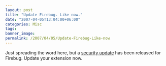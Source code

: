 ```yaml
---
layout: post
title: "Update Firebug. Like now."
date: "2007-04-05T13:04:00+06:00"
categories: Misc 
tags: 
banner_image: 
permalink: /2007/04/05/Update-Firebug-Like-now
---
```


Just spreading the word here, but a <a href="http://www.getfirebug.com/blog/2007/04/04/security-update/">security update</a> has been released for Firebug. Update your extension now.